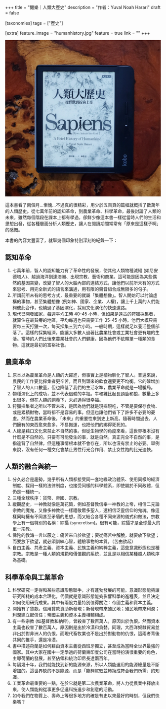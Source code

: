 +++
title = "閱樂｜人類大歷史"
description = "作者：Yuval Noah Harari"
draft = false

[taxonomies]
tags = ["歷史"]

[extra]
feature_image = "humanhistory.jpg"
feature = true
link = ""
+++

![humanhistory](humanhistory.webp)

這本書看了兩個月...慚愧...不過真的很精彩，用少於五百頁的篇幅就概括了數萬年的人類歷史。從七萬年前的認知革命，到農業革命、科學革命，最後討論了人類的未來，雖然每個階段在課本上都有學過，卻鮮少像這本書一樣從當時人們的生活和思想出發，從各種層面分析人類歷史，讓人在閱讀期間常常有「原來是這樣子啊」的感慨。

本書的內容太豐富了，就舉幾個印象特別深刻的紀錄一下：

## 認知革命
1. 七萬年前，智人的認知能力有了革命性的發展，使其他人類物種滅絕 (如尼安德塔人)、越過海洋到達澳洲、出現宗教、藝術和商業。這可能是因為某些偶然的基因突變，改變了智人的大腦內部的連結方式，讓他們以前所未有的方式來思考、用完全新式的語言來溝通，用有限的聲音組合成無限多的句子。
2. 所謂前所未有的思考方式，最重要的就屬「集體想像」。智人開始可以討論虛構的事物，甚至集體想像 (例如神、國家、企業、人權)，讓上千上萬的人們能夠彼此合作，也繞過了基因演化，採用文化演化的快速道路。
3. 現代已開發國家，每週平均工時 40-45 小時，但如果是遠古的狩獵採集者，就算住在最貧瘠的地區，平均每週也只需要工作 35-45 小時。他們大概只需要每三天打獵一次，每天採集三到六小時。一般時期，這樣就足以養活整個部落了。這樣的採集經濟，能讓大多數人過著比農業社會或工業社會更有趣的生活。當時的人們比後來農業社會的人們健康，因為他們不依賴單一種類的食物。這就是最初的富裕社會。

## 農業革命
1. 原本以為農業革命是人類的大躍進，但事實上是植物馴化了智人。普遍來說，農民的工作要比採集者更辛苦，而且到頭來的飲食還要更不均衡。它的確增加了智人的人口數量，但也降低了我們的生活水準，農業革命就是一場騙局。
2. 物種演化上的成功，並不代表個體的幸福。牛和雞比起長頸鹿和狼，數量上多出很多，但在人類的飼養下，未必過得很幸福。
3. 狩獵採集者之所以不管未來，是因為他們就是現採現吃，不管是要保存食物、或是累積財物，當時都不是容易的事。但這也讓他們省下了許多不必要的憂慮。然而在農業革命後，「未來」的重要性來到史上新高。隨著時間過去，人們擁有的東西愈來愈多，不易搬運，也把他們的綁得死死的。
4. 人總是藉口文化來禁止不自然的事。但從生物學的角度來看，這世界根本沒有什麼是不自然的。只要有可能發生的事，就是自然。真正完全不自然的事，是指違背了自然律，但這種事情根本就不會存在，所以也沒有禁止的必要。舉例來說，沒有任何一種文化會禁止男性行光合作用、禁止女性跑的比光速快。

## 人類的融合與統一
1. 分久必合是趨勢，幾乎所有人類都接受同一套地緣政治體系、使用同樣的經濟制度、採用一樣的法律制度，也接受同樣的科學體系，即使屬於不同政體，但仍是一種統一。
2. 三種全球秩序：貨幣、帝國、宗教。
3. 縱觀歷史，一神教就像是萬花筒，例如基督教信奉一神教的上帝，相信二元論宗教的魔鬼，又像多神教徒一樣禮敬眾多聖人，還相信泛靈信仰的鬼魂。像這樣同時擁有不同甚至矛盾的思想，而又結合各種不同來源的儀式和做法，宗教學上有一個特別的名稱：綜攝 (syncretism)。很有可能，綜攝才是全球最大的單一宗教。
4. 佛陀的教誨一言以蔽之：痛苦來自於欲望；要從痛苦中解脫，就要放下欲望；而要放下欲望，就必須訓練心智，體驗事物的本質。（苦由欲起）
5. 自由主義、共產主義、資本主義、民族主義和納粹主義，這些意識形態也是種宗教。宗教是一種人類的規範和價值觀的系統，並且是以相信某種超人類秩序為基礎。

## 科學革命與工業革命
1. 科學研究一定得和某些意識形態聯手，才有蓬勃發展的可能。意識形態能夠讓研究所耗的成本合理化，代價就是意識形態能夠影響科學的進程表，並且決定如何使用研究成果。其中有兩股力量特別值得關注：帝國主義和資本主義。
2. 開始有了貸款。信用貸款資助新發現；新發現帶來殖民地；殖民地帶來利潤；利潤建立起信任；帝國主義和資本主義相輔相成。
3. 有一些宗教 (如基督教和納粹)，曾殺害了數百萬人，原因出於仇恨。然而資本主義也殺害了數百萬人，原因則是出於冷漠和貪婪。同理，大西洋奴隸貿易並非出於對非洲人的仇恨，而現代畜牧業也不是出於對動物的仇恨，這兩者背後共同的推手，還是冷漠。
4. 書中描述荷蘭是如何藉由資本主義從西班牙獨立，甚至成為當時全世界最強的國家。其中大家在國中一定學過的荷蘭東印度公司在當時扮演很重要的角色，主導荷蘭的發展，甚至佔領和統治印尼長達兩百年。
5. 每隔幾十年，我們就能找到新的能源來源，所以人類能運用的能源總量是不斷增加的。這世界缺的不是能源，而是「能夠駕馭並轉換成符合我們所需」的知識。
6. 工業革命最重要的一點，在於它就是第二次農業革命，將人力從農業中釋放出來，使人類能夠從事更多促進科技進步和創意的活動。
7. 如今我們在物質上、壽命上等很多地方的確是有史以來最好的時刻，但我們快樂嗎？